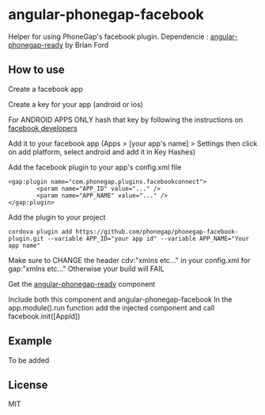 # angular-phonegap-facebook
Helper for using PhoneGap's facebook plugin. Dependencie : [angular-phonegap-ready](https://github.com/btford/hitch-a-ride-client/tree/master/app/components/angular-phonegap-ready) by Brian Ford

## How to use
Create a facebook app

Create a key for your app (android or ios)

For ANDROID APPS ONLY hash that key by following the instructions on [facebook developers](https://developers.facebook.com/docs/android/getting-started/)

Add it to your facebook app (Apps > [your app's name] > Settings then click on add platform, select android and add it in Key Hashes)

Add the facebook plugin to your app's config.xml file
	
	<gap:plugin name="com.phonegap.plugins.facebookconnect">
    		<param name="APP_ID" value="..." />
    		<param name="APP_NAME" value="..." />
	</gap:plugin>

Add the plugin to your project
	
	cordova plugin add https://github.com/phonegap/phonegap-facebook-plugin.git --variable APP_ID="your app id" --variable APP_NAME="Your app name"

Make sure to CHANGE the header cdv:"xmlns etc..." in your config.xml for gap:"xmlns etc..." Otherwise your build will FAIL

Get the [angular-phonegap-ready](https://github.com/btford/hitch-a-ride-client/tree/master/app/components/angular-phonegap-ready) component

Include both this component and angular-phonegap-facebook
In the app.module().run function add the injected component and call facebook.init([AppId])


## Example 
To be added

## License
MIT
